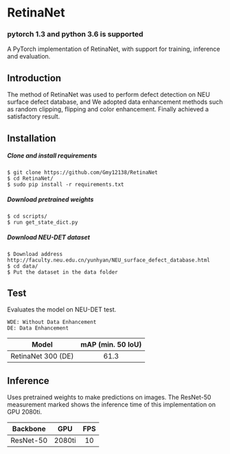 # RetinaNet
### pytorch 1.3 and python 3.6 is supported
A PyTorch implementation of RetinaNet, with support for training, inference and evaluation.

## Introduction
The method of RetinaNet was used to perform defect detection on NEU surface defect database, and We adopted data enhancement methods such as random clipping, flipping and color enhancement. Finally achieved a satisfactory result.


## Installation
##### Clone and install requirements
    $ git clone https://github.com/Gmy12138/RetinaNet
    $ cd RetinaNet/
    $ sudo pip install -r requirements.txt

##### Download pretrained weights
    $ cd scripts/
    $ run get_state_dict.py

##### Download NEU-DET dataset
    $ Download address    http://faculty.neu.edu.cn/yunhyan/NEU_surface_defect_database.html
    $ cd data/
    $ Put the dataset in the data folder
    
## Test
Evaluates the model on NEU-DET test.
```
WDE: Without Data Enhancement    
DE: Data Enhancement
```

| Model                   | mAP (min. 50 IoU) |
| ----------------------- |:-----------------:|
| RetinaNet 300 (DE)      | 61.3              |


## Inference
Uses pretrained weights to make predictions on images. The ResNet-50 measurement marked shows the inference time of this implementation on GPU 2080ti.

| Backbone                | GPU      | FPS      |
| ----------------------- |:--------:|:--------:|
| ResNet-50               | 2080ti   |   10     |






